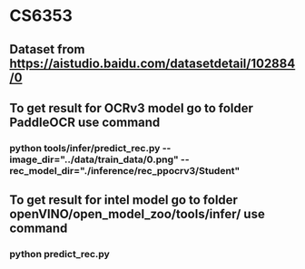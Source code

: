# CS6353
## Dataset from https://aistudio.baidu.com/datasetdetail/102884/0

## To get result for OCRv3 model go to folder PaddleOCR use command
### python tools/infer/predict_rec.py --image_dir="../data/train_data/0.png" --rec_model_dir="./inference/rec_ppocrv3/Student"

## To get result for intel model go to folder openVINO/open_model_zoo/tools/infer/ use command
### python predict_rec.py